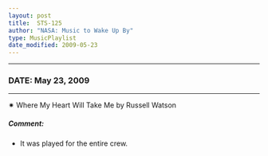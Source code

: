 ```yaml
---
layout: post
title:  STS-125
author: "NASA: Music to Wake Up By"
type: MusicPlaylist
date_modified: 2009-05-23
---
```


----
### DATE: May 23, 2009
----
✷ Where My Heart Will Take Me by Russell Watson

##### Comment:
* It was played for the entire crew.
